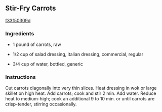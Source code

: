 ## Stir-Fry Carrots

[f33f50309d](http://www.kraftrecipes.com/recipes/stir-fry-carrots-57073.aspx)

### Ingredients

 - 1 pound of carrots, raw

 - 1/2 cup of salad dressing, italian dressing, commercial, regular

 - 3/4 cup of water, bottled, generic

### Instructions

Cut carrots diagonally into very thin slices. Heat dressing in wok or large skillet on high heat. Add carrots; cook and stir 2 min. Add water. Reduce heat to medium-high; cook an additional 9 to 10 min. or until carrots are crisp-tender, stirring occasionally.